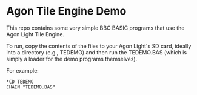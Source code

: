 # Agon Tile Engine Demo

This repo contains some very simple BBC BASIC programs that use the Agon Light Tile Engine.

To run, copy the contents of the files to your Agon Light's SD card, ideally into a directory (e.g., TEDEMO) and then run the TEDEMO.BAS (which is simply a loader for the demo programs themselves).

For example:

```
*CD TEDEMO
CHAIN "TEDEMO.BAS"
```
